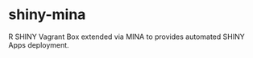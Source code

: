 shiny-mina
==========

R SHINY Vagrant Box extended via MINA to provides automated SHINY Apps deployment.

